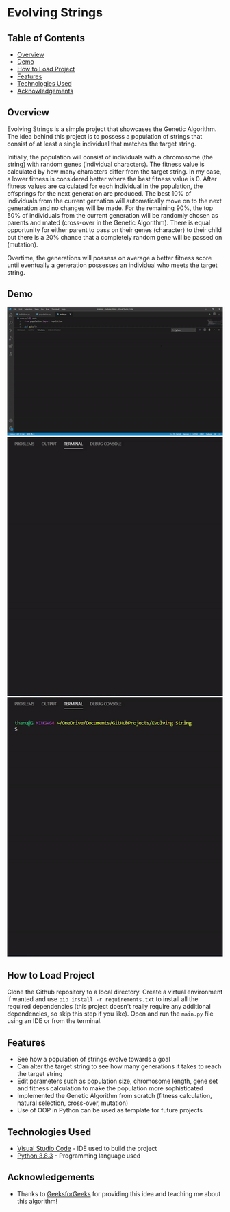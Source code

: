 # Evolving Strings

## Table of Contents

- [Overview](#Overview)
- [Demo](#Demo)
- [How to Load Project](#how-to-load-project)
- [Features](#Features)
- [Technologies Used](#technologies-used)
- [Acknowledgements](#acknowledgements)

## Overview

Evolving Strings is a simple project that showcases the Genetic Algorithm. The idea behind this project is to possess a population of strings that consist of at least a single individual that matches the target string. 

Initially, the population will consist of individuals with a chromosome (the string) with random genes (individual characters). The fitness value is calculated by how many characters differ from the target string. In my case, a lower fitness is considered better where the best fitness value is 0. After fitness values are calculated for each individual in the population, the offsprings for the next generation are produced. The best 10% of individuals from the current gernation will automatically move on to the next generation and no changes will be made. For the remaining 90%, the top 50% of individuals from the current generation will be randomly chosen as parents and mated (cross-over in the Genetic Algorithm). There is equal opportunity for either parent to pass on their genes (character) to their child but there is a 20% chance that a completely random gene will be passed on (mutation). 

Overtime, the generations will possess on average a better fitness score until eventually a generation possesses an individual who meets the target string.

## Demo

<img src="gifs/1.gif?raw=true"/> <img src="gifs/2.gif?raw=true"/> <img src="gifs/3.gif?raw=true"/>

## How to Load Project

Clone the Github repository to a local directory. Create a virtual environment if wanted and use `pip install -r requirements.txt` to install all the required dependencies (this project doesn't really require any additional dependencies, so skip this step if you like). Open and run the `main.py` file using an IDE or from the terminal.

## Features

- See how a population of strings evolve towards a goal 
- Can alter the target string to see how many generations it takes to reach the target string
- Edit parameters such as population size, chromosome length, gene set and fitness calculation to make the population more sophisticated
- Implemented the Genetic Algorithm from scratch (fitness calculation, natural selection, cross-over, mutation)
- Use of OOP in Python can be used as template for future projects

## Technologies Used

- [Visual Studio Code](https://code.visualstudio.com/) - IDE used to build the project
- [Python 3.8.3](https://www.python.org/downloads/) - Programming language used

## Acknowledgements

- Thanks to [GeeksforGeeks](https://www.geeksforgeeks.org/genetic-algorithms/) for providing this idea and teaching me about this algorithm!
